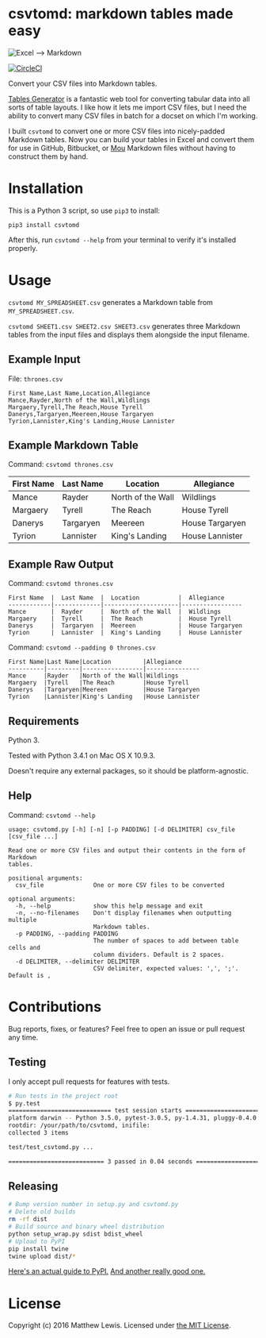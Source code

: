 # csvtomd: markdown tables made easy

![Excel —> Markdown](http://mplewis.com/files/csvtomd.png?)

[![CircleCI](https://circleci.com/gh/mplewis/csvtomd.svg?style=svg)](https://circleci.com/gh/mplewis/csvtomd)

Convert your CSV files into Markdown tables.

[Tables Generator](http://www.tablesgenerator.com/markdown_tables) is a fantastic web tool for converting tabular data into all sorts of table layouts. I like how it lets me import CSV files, but I need the ability to convert many CSV files in batch for a docset on which I'm working.

I built `csvtomd` to convert one or more CSV files into nicely-padded Markdown tables. Now you can build your tables in Excel and convert them for use in GitHub, Bitbucket, or [Mou](http://mouapp.com/) Markdown files without having to construct them by hand.

# Installation

This is a Python 3 script, so use `pip3` to install:

```
pip3 install csvtomd
```

After this, run `csvtomd --help` from your terminal to verify it's installed properly.

# Usage

`csvtomd MY_SPREADSHEET.csv` generates a Markdown table from `MY_SPREADSHEET.csv`.

`csvtomd SHEET1.csv SHEET2.csv SHEET3.csv` generates three Markdown tables from the input files and displays them alongside the input filename.

## Example Input

File: `thrones.csv`

```
First Name,Last Name,Location,Allegiance
Mance,Rayder,North of the Wall,Wildlings
Margaery,Tyrell,The Reach,House Tyrell
Danerys,Targaryen,Meereen,House Targaryen
Tyrion,Lannister,King's Landing,House Lannister
```

## Example Markdown Table

Command: `csvtomd thrones.csv`

First Name  |  Last Name  |  Location           |  Allegiance
------------|-------------|---------------------|-----------------
Mance       |  Rayder     |  North of the Wall  |  Wildlings
Margaery    |  Tyrell     |  The Reach          |  House Tyrell
Danerys     |  Targaryen  |  Meereen            |  House Targaryen
Tyrion      |  Lannister  |  King's Landing     |  House Lannister

## Example Raw Output

Command: `csvtomd thrones.csv`

```
First Name  |  Last Name  |  Location           |  Allegiance
------------|-------------|---------------------|-----------------
Mance       |  Rayder     |  North of the Wall  |  Wildlings
Margaery    |  Tyrell     |  The Reach          |  House Tyrell
Danerys     |  Targaryen  |  Meereen            |  House Targaryen
Tyrion      |  Lannister  |  King's Landing     |  House Lannister
```

Command: `csvtomd --padding 0 thrones.csv`

```
First Name|Last Name|Location         |Allegiance
----------|---------|-----------------|---------------
Mance     |Rayder   |North of the Wall|Wildlings
Margaery  |Tyrell   |The Reach        |House Tyrell
Danerys   |Targaryen|Meereen          |House Targaryen
Tyrion    |Lannister|King's Landing   |House Lannister
```

## Requirements

Python 3.

Tested with Python 3.4.1 on Mac OS X 10.9.3.

Doesn't require any external packages, so it should be platform-agnostic.

## Help

Command: `csvtomd --help`

```
usage: csvtomd.py [-h] [-n] [-p PADDING] [-d DELIMITER] csv_file [csv_file ...]

Read one or more CSV files and output their contents in the form of Markdown
tables.

positional arguments:
  csv_file              One or more CSV files to be converted

optional arguments:
  -h, --help            show this help message and exit
  -n, --no-filenames    Don't display filenames when outputting multiple
                        Markdown tables.
  -p PADDING, --padding PADDING
                        The number of spaces to add between table cells and
                        column dividers. Default is 2 spaces.
  -d DELIMITER, --delimiter DELIMITER
                        CSV delimiter, expected values: ',', ';'. Default is ,
```

# Contributions

Bug reports, fixes, or features? Feel free to open an issue or pull request any time.

## Testing

I only accept pull requests for features with tests.

```sh
# Run tests in the project root
$ py.test
============================= test session starts ==============================
platform darwin -- Python 3.5.0, pytest-3.0.5, py-1.4.31, pluggy-0.4.0
rootdir: /your/path/to/csvtomd, inifile:
collected 3 items

test/test_csvtomd.py ...

=========================== 3 passed in 0.04 seconds ===========================
```

## Releasing

```sh
# Bump version number in setup.py and csvtomd.py
# Delete old builds
rm -rf dist
# Build source and binary wheel distribution
python setup_wrap.py sdist bdist_wheel
# Upload to PyPI
pip install twine
twine upload dist/*
```

[Here's an actual guide to PyPI.](https://packaging.python.org/distributing/) [And another really good one.](https://hynek.me/articles/sharing-your-labor-of-love-pypi-quick-and-dirty/)

# License

Copyright (c) 2016 Matthew Lewis. Licensed under [the MIT License](http://opensource.org/licenses/MIT).
